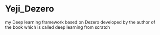 # Yeji_Dezero
my Deep learning framework based on Dezero developed by the author of the book which is called deep learning from scratch 
